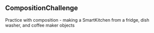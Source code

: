 ## CompositionChallenge
Practice with composition - making a SmartKitchen from a fridge, dish washer, and coffee maker objects
